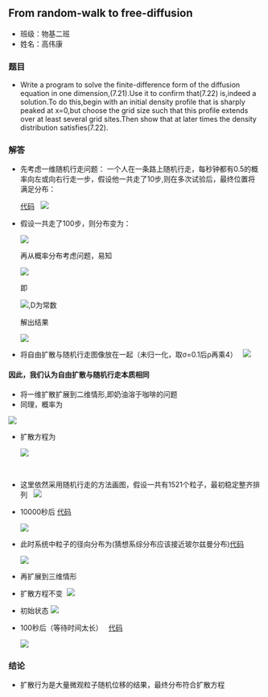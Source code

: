 ## From random-walk to free-diffusion
* 班级：物基二班
* 姓名：高伟康

### 题目
* Write a program to solve the finite-difference form of the diffusion equation in one dimension,(7.21).Use it to confirm that(7.22)
is,indeed a solution.To do this,begin with an initial density profile that is sharply peaked at x=0,but choose the grid size such 
that this profile extends over at least several grid sites.Then show that at later times the density distribution satisfies(7.22).


### 解答
* 先考虑一维随机行走问题：
  一个人在一条路上随机行走，每秒钟都有0.5的概率向左或向右行走一步，假设他一共走了10步,则在多次试验后，最终位置将满足分布：
  
  [代码](./一维随机行走.py)
  
  <img src="https://github.com/gwk-01/computationalphysics_N2015301020131/blob/master/final/%259_V9%256E8%601291Z9)%5DNPY%40A.png">
  
* 假设一共走了100步，则分布变为：
  
  <img src="https://github.com/gwk-01/computationalphysics_N2015301020131/blob/master/final/%40%40%24QHYP6C%24%7DIUB5LYJBP%25A7.png">
  
  再从概率分布考虑问题，易知
  
  <img src="http://latex.codecogs.com/gif.latex?P(x,t)=\frac{1}{2}[P(x-1,t-1)-P(x+1,t-1)]">
  
  即
  
  <img src="http://latex.codecogs.com/gif.latex?\frac{\partial\,P(x,t)}{\partial\,t}=D\bigtriangledown\,^{2}P(x,t)">,D为常数
  
  解出结果
  
  <img src="http://latex.codecogs.com/gif.latex?P(x,t)=\frac{1}{\sigma\,}e^{-\frac{x^{2}}{2\sigma\,^{2}}}">
  
* 将自由扩散与随机行走图像放在一起（未归一化，取σ=0.1后ρ再乘4）
  
  <img src="https://github.com/gwk-01/computationalphysics_N2015301020131/blob/master/final/9D5~%5DU(NI_%25G4_4SZ_%25%60IKC.png">
  
#### 因此，我们认为自由扩散与随机行走本质相同

* 将一维扩散扩展到二维情形,即奶油溶于咖啡的问题
* 同理，概率为
  
<img src="http://latex.codecogs.com/gif.latex?P(x,y,t)\,=\,\frac{1}{4}[P(x-1,y,t-1)+P(x+1,y,t-1)+P(x,y-1,t-1)+P(x,y+1,t-1)]">



* 扩散方程为
  
  <img src="http://latex.codecogs.com/gif.latex?\frac{\partial\,P(x,y,t)}{\partial\,t}=D\bigtriangledown\,^{2}P(x,y,t)">
  
* 这里依然采用随机行走的方法画图，假设一共有1521个粒子，最初稳定整齐排列
  
  <img src="https://github.com/gwk-01/computationalphysics_N2015301020131/blob/master/final/_NZ8QN~U1S72WH7EET(I%7D6J.png">
  
* 10000秒后 [代码](./二维扩散.py)
  
  <img src="https://github.com/gwk-01/computationalphysics_N2015301020131/blob/master/final/T%24CD6Q%60CP6SY%609%40G%40%25QDCQH.png">

* 此时系统中粒子的径向分布为(猜想系综分布应该接近玻尔兹曼分布)[代码](./二维扩散径向.py)
  
  <img src="https://github.com/gwk-01/computationalphysics_N2015301020131/blob/master/final/%24L4M%24(%5BXNYGZ%5DVQ%40I%24%7B7N2I.png">
  
* 再扩展到三维情形
* 扩散方程不变
  <img src="http://latex.codecogs.com/gif.latex?\frac{\partial\,P(x,y,z,t)}{\partial\,t}=D\bigtriangledown\,^{2}P(x,y,z,t)">
* 初始状态
  <img src="https://github.com/gwk-01/computationalphysics_N2015301020131/blob/master/final/93%5D2DQLZ149%7BPHTIH54A%5D%40X.png">
* 100秒后（等待时间太长）
   [代码](./三维扩散.py)
  
  <img src="https://github.com/gwk-01/computationalphysics_N2015301020131/blob/master/final/%255PW5BOAC%24V90V2WD77)Q6D.png">
### 结论

* 扩散行为是大量微观粒子随机位移的结果，最终分布符合扩散方程
  
